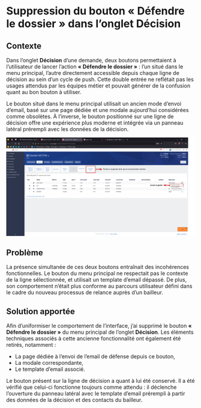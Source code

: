 
# Suppression du bouton « Défendre le dossier » dans l’onglet Décision

## Contexte

Dans l’onglet **Décision** d’une demande, deux boutons permettaient à l’utilisateur de lancer l’action **« Défendre le dossier »** : l’un situé dans le menu principal, l’autre directement accessible depuis chaque ligne de décision au sein d’un cycle de push. Cette double entrée ne reflétait pas les usages attendus par les équipes métier et pouvait générer de la confusion quant au bon bouton à utiliser.

Le bouton situé dans le menu principal utilisait un ancien mode d’envoi d’email, basé sur une page dédiée et une modale aujourd’hui considérées comme obsolètes. À l’inverse, le bouton positionné sur une ligne de décision offre une expérience plus moderne et intégrée via un panneau latéral prérempli avec les données de la décision.

![Screenshot de la page avant correction](ml_12242.png)

## Problème

La présence simultanée de ces deux boutons entraînait des incohérences fonctionnelles. Le bouton du menu principal ne respectait pas le contexte de la ligne sélectionnée, et utilisait un template d’email dépassé. De plus, son comportement n’était plus conforme au parcours utilisateur défini dans le cadre du nouveau processus de relance auprès d’un bailleur.

## Solution apportée

Afin d’uniformiser le comportement de l’interface, j’ai supprimé le bouton **« Défendre le dossier »** du menu principal de l’onglet **Décision**. Les éléments techniques associés à cette ancienne fonctionnalité ont également été retirés, notamment :

* La page dédiée à l’envoi de l’email de défense depuis ce bouton,
* La modale correspondante,
* Le template d’email associé.

Le bouton présent sur la ligne de décision a quant à lui été conservé. Il a été vérifié que celui-ci fonctionne toujours comme attendu : il déclenche l’ouverture du panneau latéral avec le template d’email prérempli à partir des données de la décision et des contacts du bailleur.
